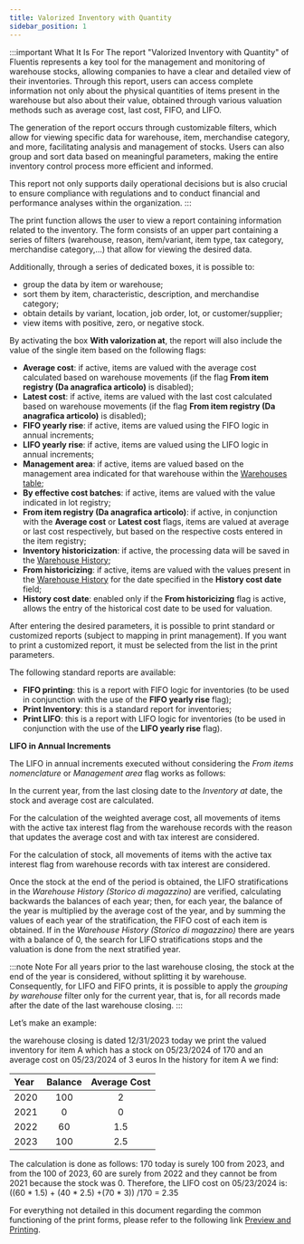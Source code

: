 ```yaml
---
title: Valorized Inventory with Quantity
sidebar_position: 1
---
```


:::important What It Is For
The report "Valorized Inventory with Quantity" of Fluentis represents a key tool for the management and monitoring of warehouse stocks, allowing companies to have a clear and detailed view of their inventories. Through this report, users can access complete information not only about the physical quantities of items present in the warehouse but also about their value, obtained through various valuation methods such as average cost, last cost, FIFO, and LIFO.

The generation of the report occurs through customizable filters, which allow for viewing specific data for warehouse, item, merchandise category, and more, facilitating analysis and management of stocks. Users can also group and sort data based on meaningful parameters, making the entire inventory control process more efficient and informed.

This report not only supports daily operational decisions but is also crucial to ensure compliance with regulations and to conduct financial and performance analyses within the organization.
:::

The print function allows the user to view a report containing information related to the inventory.
The form consists of an upper part containing a series of filters (warehouse, reason, item/variant, item type, tax category, merchandise category,...) that allow for viewing the desired data.

Additionally, through a series of dedicated boxes, it is possible to:

- group the data by item or warehouse;      
- sort them by item, characteristic, description, and merchandise category;     
- obtain details by variant, location, job order, lot, or customer/supplier;       
- view items with positive, zero, or negative stock.

By activating the box **With valorization at**, the report will also include the value of the single item based on the following flags:

- **Average cost**: if active, items are valued with the average cost calculated based on warehouse movements (if the flag **From item registry (Da anagrafica articolo)** is disabled);    
- **Latest cost**: if active, items are valued with the last cost calculated based on warehouse movements (if the flag **From item registry (Da anagrafica articolo)** is disabled);    
- **FIFO yearly rise**: if active, items are valued using the FIFO logic in annual increments;        
- **LIFO yearly rise**: if active, items are valued using the LIFO logic in annual increments;        
- **Management area**: if active, items are valued based on the management area indicated for that warehouse within the [Warehouses table](/docs/configurations/tables/logistics/warehouses/);          
- **By effective cost batches**: if active, items are valued with the value indicated in lot registry;      
- **From item registry (Da anagrafica articolo)**: if active, in conjunction with the **Average cost** or **Latest cost** flags, items are valued at average or last cost respectively, but based on the respective costs entered in the item registry;         
- **Inventory historicization**: if active, the processing data will be saved in the [Warehouse History](/docs/logistics/physical-inventory/warehouse-history);      
- **From historicizing**: if active, items are valued with the values present in the [Warehouse History](/docs/logistics/physical-inventory/warehouse-history) for the date specified in the **History cost date** field;      
- **History cost date**: enabled only if the **From historicizing** flag is active, allows the entry of the historical cost date to be used for valuation.

After entering the desired parameters, it is possible to print standard or customized reports (subject to mapping in print management). If you want to print a customized report, it must be selected from the list in the print parameters.

The following standard reports are available:

- **FIFO printing**: this is a report with FIFO logic for inventories (to be used in conjunction with the use of the **FIFO yearly rise** flag);              
- **Print Inventory**: this is a standard report for inventories;       
- **Print LIFO**: this is a report with LIFO logic for inventories (to be used in conjunction with the use of the **LIFO yearly rise** flag).


**LIFO in Annual Increments**

The LIFO in annual increments executed without considering the *From items nomenclature* or *Management area* flag works as follows: 

In the current year, from the last closing date to the *Inventory at* date, the stock and average cost are calculated. 

For the calculation of the weighted average cost, all movements of items with the active tax interest flag from the warehouse records with the reason that updates the average cost and with tax interest are considered.

For the calculation of stock, all movements of items with the active tax interest flag from warehouse records with tax interest are considered. 

Once the stock at the end of the period is obtained, the LIFO stratifications in the *Warehouse History (Storico di magazzino)* are verified, calculating backwards the balances of each year; then, for each year, the balance of the year is multiplied by the average cost of the year, and by summing the values of each year of the stratification, the FIFO cost of each item is obtained. 
If in the *Warehouse History (Storico di magazzino)* there are years with a balance of 0, the search for LIFO stratifications stops and the valuation is done from the next stratified year.

:::note Note
For all years prior to the last warehouse closing, the stock at the end of the year is considered, without splitting it by warehouse.   
Consequently, for LIFO and FIFO prints, it is possible to apply the *grouping by warehouse* filter only for the current year, that is, for all records made after the date of the last warehouse closing.
:::

Let’s make an example:

the warehouse closing is dated 12/31/2023
today we print the valued inventory for item A which has a stock on 05/23/2024 of 170 and an average cost on 05/23/2024 of 3 euros
In the history for item A we find:

| Year | Balance | Average Cost |
| :-- | :-: | :-: |
| 2020 | 100 | 2 |
| 2021 |   0 | 0 |
| 2022 |  60 | 1.5 |
| 2023 | 100 | 2.5 |         

The calculation is done as follows:
170 today is surely 100 from 2023, and from the 100 of 2023, 60 are surely from 2022 and they cannot be from 2021 because the stock was 0.
Therefore, the LIFO cost on 05/23/2024 is:
((60 * 1.5) + (40 * 2.5) +(70 * 3)) /170 = 2.35

For everything not detailed in this document regarding the common functioning of the print forms, please refer to the following link [Preview and Printing](/docs/guide/common/operations-with-data/reports).